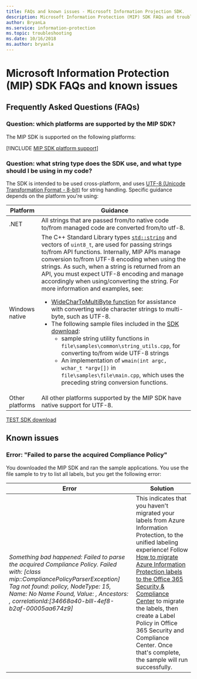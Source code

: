 ```yaml
---
title: FAQs and known issues - Microsoft Information Projection SDK.
description: Microsoft Information Protection (MIP) SDK FAQs and troubleshooting guidance for known issues.
author: BryanLa
ms.service: information-protection
ms.topic: troubleshooting
ms.date: 10/16/2018
ms.author: bryanla
---
```


# Microsoft Information Protection (MIP) SDK FAQs and known issues

## Frequently Asked Questions (FAQs)

### Question: which platforms are supported by the MIP SDK?

The MIP SDK is supported on the following platforms:

[!INCLUDE [MIP SDK platform support](../include/mip-sdk-platform-support.md)]

### Question: what string type does the SDK use, and what type should I be using in my code?

The SDK is intended to be used cross-platform, and uses [UTF-8 (Unicode Transformation Format - 8-bit)](https://wikipedia.org/wiki/UTF-8) for string handling. Specific guidance depends on the platform you're using:

| Platform | Guidance |
|-|-|
| .NET | All strings that are passed from/to native code to/from managed code are converted from/to utf-8. |
| Windows native | The C++ Standard Library types [`std::string`](https://wikipedia.org/wiki/C%2B%2B_string_handling) and vectors of `uint8_t`, are used for passing strings to/from API functions. Internally, MIP APIs manage conversion to/from UTF-8 encoding when using the strings. As such, when a string is returned from an API, you must expect UTF-8 encoding and manage accordingly when using/converting the string. For more information and examples, see:<ul><li>[WideCharToMultiByte function](/windows/desktop/api/stringapiset/nf-stringapiset-widechartomultibyte) for assistance with converting wide character strings to multi-byte, such as UTF-8.<li>The following sample files included in the [SDK download](setup-configure-mip.md#configure-your-client-workstation):<ul><li>sample string utility functions in `file\samples\common\string_utils.cpp`, for converting to/from wide UTF-8 strings<li>An implementation of `wmain(int argc, wchar_t *argv[])` in `file\samples\file\main.cpp`, which uses the preceding string conversion functions.</li></ul></ul>|
| Other platforms | All other platforms supported by the MIP SDK have native support for UTF-8. |

[TEST SDK download](setup-configure-mip.md#configure-your-client-workstation)

## Known issues

### Error: "Failed to parse the acquired Compliance Policy"  

You downloaded the MIP SDK and ran the sample applications. You use the file sample to try to list all labels, but you get the following error:

| Error | Solution |
|-|-|
|*Something bad happened: Failed to parse the acquired Compliance Policy. Failed with: [class mip::CompliancePolicyParserException] Tag not found: policy, NodeType: 15, Name: No Name Found, Value: , Ancestors: <SyncFile><Content>, correlationId:[34668a40-blll-4ef8-b2af-00005aa674z9]*| This indicates that you haven't migrated your labels from Azure Information Protection, to the unified labeling experience! Follow [How to migrate Azure Information Protection labels to the Office 365 Security & Compliance Center](/azure/information-protection/configure-policy-migrate-labels) to migrate the labels, then create a Label Policy in Office 365 Security and Compliance Center. Once that's complete, the sample will run successfully.|
